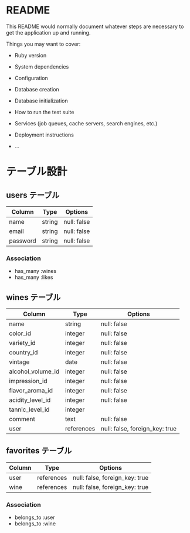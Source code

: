 # README

This README would normally document whatever steps are necessary to get the
application up and running.

Things you may want to cover:

* Ruby version

* System dependencies

* Configuration

* Database creation

* Database initialization

* How to run the test suite

* Services (job queues, cache servers, search engines, etc.)

* Deployment instructions

* ...


# テーブル設計

## users テーブル

| Column   | Type   | Options     |
| -------- | ------ | ----------- |
| name     | string | null: false |
| email    | string | null: false |
| password | string | null: false |

### Association

- has_many :wines
- has_many :likes

## wines テーブル

| Column            | Type       | Options                        |
| ------------------| -----------| -------------------------------|
| name              | string     | null: false                    |
| color_id          | integer    | null: false                    |  
| variety_id        | integer    | null: false                    |
| country_id        | integer    | null: false                    |
| vintage           | date       | null: false                    |
| alcohol_volume_id | integer    | null: false                    |
| impression_id     | integer    | null: false                    |
| flavor_aroma_id   | integer    | null: false                    |
| acidity_level_id  | integer    | null: false                    |
| tannic_level_id   | integer    |                                |
| comment           | text       | null: false                    |
| user              | references | null: false, foreign_key: true |

## favorites テーブル

| Column  | Type       | Options                        |
| ------- | ---------- | ------------------------------ |
| user    | references | null: false, foreign_key: true |
| wine    | references | null: false, foreign_key: true |

### Association

- belongs_to :user
- belongs_to :wine